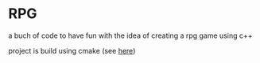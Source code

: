# RPG
a buch of code to have fun with the idea of creating a rpg game using c++

project is build using cmake (see [here](./CMakeLists.txt))


